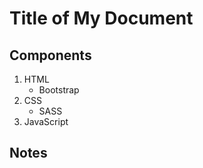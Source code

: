 # Title of My Document

## Components

1. HTML
   - Bootstrap
2. CSS
   - SASS
3. JavaScript

## Notes
